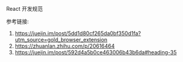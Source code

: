 React 开发规范

参考链接:
1. https://juejin.im/post/5dd1d80cf265da0bf350d1fa?utm_source=gold_browser_extension
2. https://zhuanlan.zhihu.com/p/20616464
3. https://juejin.im/post/592d4a5b0ce463006b43b6da#heading-35
